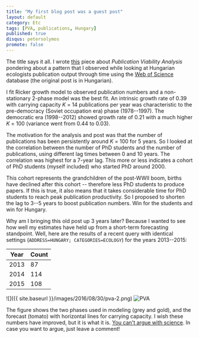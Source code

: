 ```yaml
---
title: "My first blog post was a guest post"
layout: default
category: Etc
tags: [PVA, publications, Hungary]
published: true
disqus: petersolymos
promote: false
---
```


The title says it all. I wrote [this](http://okologiablog.hu/node/219) piece about
*Publication Viability Analysis* pondering about a pattern that I
observed while looking at Hungarian ecologists publication output
through time using the [Web of Science](https://webofknowledge.com/) database
(the original post is in Hungarian).

I fit Ricker growth model to observed publication numbers and a non-stationary 2-phase
model was the best fit. An intrinsic growth rate of 0.39 with
carrying capacity *K* = 14 publications per year was characteristic to
the pre-democracy (Soviet occupation era) phase (1978--1997).
The democratic era (1998--2012) showed growth rate of 0.21 with a much higher
*K* = 100 (variance went from 0.44 to 0.03).

The motivation for the analysis and post was that the number of publications
has been persistently around *K* = 100 for 5 years. So I looked at the
correlation between the number of PhD students and the number of publications,
using different lag times between 0 and 10 years. The correlation
was highest for a 7-year lag. This more or less indicates a cohort of
PhD students (myself included) who started PhD around 2000.

This cohort represents the grandchildren of the post-WWII boom,
births have declined after this cohort -- therefore less PhD students
to produce papers.
If this is true, it also means that it takes considerable time for PhD students
to reach peak publication productivity. So I proposed to shorten the lag to 3--5 years
to boost publication numbers. Win for the students and win for Hungary.

Why am I bringing this old post up 3 years later? Because I wanted to
see how well my estimates have held up from a short-term forecasting
standpoint. Well, here are the results of a recent query with identical
settings (`ADDRESS=HUNGARY; CATEGORIES=ECOLOGY`) for the years 2013--2015:

Year | Count
---- | ------
2013 | 87
2014 | 114
2015 | 108

![]({{ site.baseurl }}/images/2016/08/30/pva-2.png)
<img src="{{ site.baseurl }}/images/2016/08/30/pva-2.png" class="img-responsive" alt="PVA">


The figure shows the two phases used in modeling (grey and gold),
and the forecast (tomato) with horizontal lines for carrying
capacity. I wish these numbers have improved, but it is what it is.
[You can't argue with science](http://comicvine.gamespot.com/images/1300-1819415).
In case you want to argue, just leave a comment!
